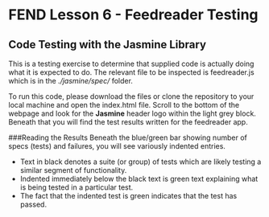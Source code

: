 # FEND Lesson 6 - Feedreader Testing
## Code Testing with the Jasmine Library

This is a testing exercise to determine that supplied code is actually doing what it is expected to do. The relevant file to be inspected is feedreader.js which is in the *./jasmine/spec/* folder.

To run this code, please download the files or clone the repository to your local machine and open the index.html file. Scroll to the bottom of the webpage and look for the **Jasmine** header logo within the light grey block. Beneath that you will find the test results written for the feedreader app.

###Reading the Results
Beneath the blue/green bar showing number of specs (tests) and failures, you will see variously indented entries.
* Text in black denotes a suite (or group) of tests which are likely testing a similar segment of functionality.
* Indented immediately below the black text is green text explaining what is being tested in a particular test.
* The fact that the indented test is green indicates that the test has passed.